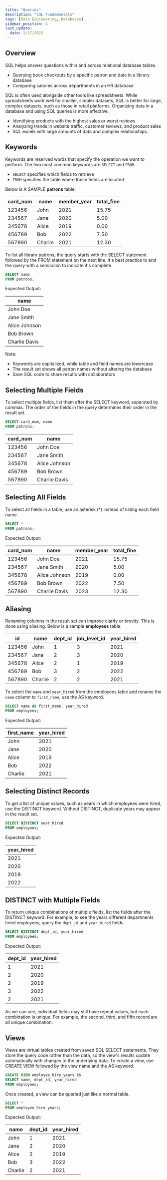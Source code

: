 ```yaml
---
title: "Queries"
description: "SQL Fundamentals"
tags: [Data Engineering, Databases]
sidebar_position: 4
last_update:
  date: 2/27/2022
---
```




## Overview

SQL helps answer questions within and across relational database tables. 

- Querying book checkouts by a specific patron and date in a library database
- Comparing salaries across departments in an HR database

SQL is often used alongside other tools like spreadsheets. While spreadsheets work well for smaller, simpler datasets, SQL is better for large, complex datasets, such as those in retail platforms. Organizing data in a database and using SQL queries is more effective.

- Identifying products with the highest sales or worst reviews
- Analyzing trends in website traffic, customer reviews, and product sales
- SQL excels with large amounts of data and complex relationships.

## Keywords

Keywords are reserved words that specify the operation we want to perform. The two most common keywords are `SELECT` and `FROM`.

- `SELECT` specifies which fields to retrieve
- `FROM` specifies the table where these fields are located

Below is A SAMPLE **patrons** table:


| card_num | name           | member_year | total_fine |
|----------|----------------|-------------|------------|
| 123456   | John           | 2021        | 15.75      |
| 234567   | Jane           | 2020        | 5.00       |
| 345678   | Alice          | 2019        | 0.00       |
| 456789   | Bob            | 2022        | 7.50       |
| 567890   | Charlie        | 2021        | 12.30      |



To list all library patrons, the query starts with the SELECT statement followed by the FROM statement on the next line. It's best practice to end the query with a semicolon to indicate it's complete.

```sql
SELECT name
FROM patrons;
```

Expected Output:

| name          |
|---------------|
| John Doe      |
| Jane Smith    |
| Alice Johnson |
| Bob Brown     |
| Charlie Davis |



Note:

- Keywords are capitalized, while table and field names are lowercase
- The result set shows all patron names without altering the database
- Save SQL code to share results with collaborators

## Selecting Multiple Fields

To select multiple fields, list them after the SELECT keyword, separated by commas. The order of the fields in the query determines their order in the result set.

```sql
SELECT card_num, name
FROM patrons;
```


| card_num | name         |
|----------|--------------|
| 123456   | John Doe     |
| 234567   | Jane Smith   |
| 345678   | Alice Johnson|
| 456789   | Bob Brown    |
| 567890   | Charlie Davis|


## Selecting All Fields

To select all fields in a table, use an asterisk (*) instead of listing each field name.

```sql
SELECT *
FROM patrons;
```

Expected Output:

| card_num | name         | member_year | total_fine |
|----------|--------------|-------------|------------|
| 123456   | John Doe     | 2021        | 15.75      |
| 234567   | Jane Smith   | 2020        | 5.00       |
| 345678   | Alice Johnson| 2019        | 0.00       |
| 456789   | Bob Brown    | 2022        | 7.50       |
| 567890   | Charlie Davis| 2023        | 12.30      |



## Aliasing

Renaming columns in the result set can improve clarity or brevity. This is done using aliasing. Below is a sample **employees** table:

| id       | name           | dept_id   | job_level_id  | year_hired  |
|----------|----------------|-----------|---------------|-------------|
| 123456   | John           | 1         | 3             | 2021        |
| 234567   | Jane           | 2         | 3             | 2020        |
| 345678   | Alice          | 2         | 1             | 2019        |
| 456789   | Bob            | 3         | 2             | 2022        |
| 567890   | Charlie        | 2         | 2             | 2021        |


To select the `name` and `year_hired` from the employees table and rename the `name` column to `first_name`, use the AS keyword.

```sql
SELECT name AS first_name, year_hired
FROM employees;
```

Expected Output:

| first_name | year_hired |
|------------|------------|
| John       | 2021       |
| Jane       | 2020       |
| Alice      | 2019       |
| Bob        | 2022       |
| Charlie    | 2021       |

## Selecting Distinct Records

To get a list of unique values, such as years in which employees were hired, use the DISTINCT keyword. Without DISTINCT, duplicate years may appear in the result set.

```sql
SELECT DISTINCT year_hired
FROM employees;
```

Expected Output:

| year_hired |
|------------|
| 2021       |
| 2020       |
| 2019       |
| 2022       |

## DISTINCT with Multiple Fields

To return unique combinations of multiple fields, list the fields after the DISTINCT keyword. For example, to see the years different departments hired employees, query the `dept_id` and `year_hired` fields.

```sql
SELECT DISTINCT dept_id, year_hired
FROM employees;
```

Expected Output:

| dept_id | year_hired |
|---------|------------|
| 1       | 2021       |
| 2       | 2020       |
| 2       | 2019       |
| 3       | 2022       |
| 2       | 2021       |

As we can see, individual fields may still have repeat values, but each combination is unique. For example, the second. third, and fifth record are all unique combination:


## Views

Views are virtual tables created from saved SQL SELECT statements. They store the query code rather than the data, so the view's results update automatically with changes to the underlying data. To create a view, use CREATE VIEW followed by the view name and the AS keyword.

```sql
CREATE VIEW employee_hire_years AS
SELECT name, dept_id, year_hired
FROM employees;
```

Once created, a view can be queried just like a normal table.

```sql
SELECT *
FROM employee_hire_years;
```

Expected Output:

| name    | dept_id | year_hired |
|---------|---------|------------|
| John    | 1       | 2021       |
| Jane    | 2       | 2020       |
| Alice   | 2       | 2019       |
| Bob     | 3       | 2022       |
| Charlie | 2       | 2021       |
